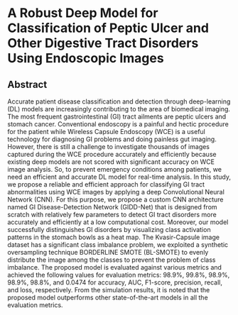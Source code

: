 # A Robust Deep Model for Classification of Peptic Ulcer and Other Digestive Tract Disorders Using Endoscopic Images

## Abstract
Accurate patient disease classification and detection through deep-learning (DL) models are increasingly contributing to the area of biomedical imaging. The most frequent gastrointestinal (GI) tract ailments are peptic ulcers and stomach cancer. Conventional endoscopy is a painful and hectic procedure for the patient while Wireless Capsule Endoscopy (WCE) is a useful technology for diagnosing GI problems and doing painless gut imaging. However, there is still a challenge to investigate thousands of images captured during the WCE procedure accurately and efficiently because existing deep models are not scored with significant accuracy on WCE image analysis. So, to prevent emergency conditions among patients, we need an efficient and accurate DL model for real-time analysis. In this study, we propose a reliable and efficient approach for classifying GI tract abnormalities using WCE images by applying a deep Convolutional Neural Network (CNN). For this purpose, we propose a custom CNN architecture named GI Disease-Detection Network (GIDD-Net) that is designed from scratch with relatively few parameters to detect GI tract disorders more accurately and efficiently at a low computational cost. Moreover, our model successfully distinguishes GI disorders by visualizing class activation patterns in the stomach bowls as a heat map. The Kvasir-Capsule image dataset has a significant class imbalance problem, we exploited a synthetic oversampling technique BORDERLINE SMOTE (BL-SMOTE) to evenly distribute the image among the classes to prevent the problem of class imbalance. The proposed model is evaluated against various metrics and achieved the following values for evaluation metrics: 98.9%, 99.8%, 98.9%, 98.9%, 98.8%, and 0.0474 for accuracy, AUC, F1-score, precision, recall, and loss, respectively. From the simulation results, it is noted that the proposed model outperforms other state-of-the-art models in all the evaluation metrics.
